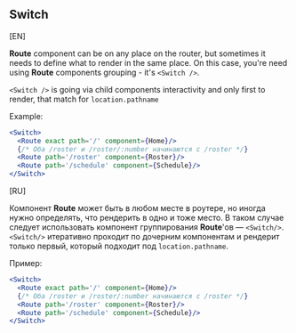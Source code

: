 ## Switch

[EN]

**Route** component can be on any place on the router, but sometimes it needs to define what to render in the same place.
On this case, you're need using **Route** components grouping - it's `<Switch />`.

`<Switch />` is going via child components interactivity and only first to render, that match for `location.pathname`

Example:

```jsx
<Switch>
  <Route exact path='/' component={Home}/>
  {/* Оба /roster и /roster/:number начинаются с /roster */}
  <Route path='/roster' component={Roster}/>
  <Route path='/schedule' component={Schedule}/>
</Switch>
```


[RU]

Компонент **Route** может быть в любом месте в роутере, но иногда нужно определять, что рендерить в одно и тоже место. 
В таком случае следует использовать компонент группирования **Route**'ов — `<Switch/>`. 
`<Switch/>` итеративно проходит по дочерним компонентам и рендерит только первый, который подходит под `location.pathname`.

Пример: 

```jsx
<Switch>
  <Route exact path='/' component={Home}/>
  {/* Оба /roster и /roster/:number начинаются с /roster */}
  <Route path='/roster' component={Roster}/>
  <Route path='/schedule' component={Schedule}/>
</Switch>
```